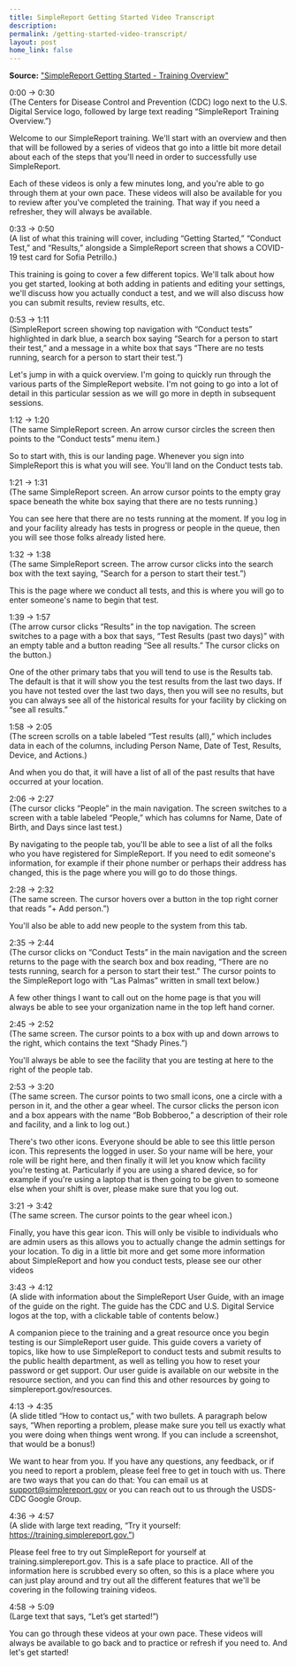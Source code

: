 ```yaml
---
title: SimpleReport Getting Started Video Transcript
description: 
permalink: /getting-started-video-transcript/
layout: post
home_link: false
---
```


**Source:** ["SimpleReport Getting Started - Training Overview"](https://www.youtube.com/watch?v=qVkeizogmeQ)

0:00 → 0:30  
(The Centers for Disease Control and Prevention (CDC) logo next to the U.S. Digital Service logo, followed by large text reading “SimpleReport Training Overview.”)

Welcome to our SimpleReport training. We'll start with an overview and then that will be followed by a series of videos that go into a little bit more detail about each of the steps that you'll need in order to successfully use SimpleReport.

Each of these videos is only a few minutes long, and you're able to go through them at your own pace. These videos will also be available for you to review after you've completed the training. That way if you need a refresher, they will always be available.

0:33 → 0:50  
(A list of what this training will cover, including “Getting Started,” “Conduct Test,” and “Results,” alongside a SimpleReport screen that shows a COVID-19 test card for Sofia Petrillo.)

This training is going to cover a few different topics. We'll talk about how you get started, looking at both adding in patients and editing your settings, we'll discuss how you actually conduct a test, and we will also discuss how you can submit results, review results, etc.

0:53 → 1:11  
(SimpleReport screen showing top navigation with “Conduct tests” highlighted in dark blue, a search box saying “Search for a person to start their test,” and a message in a white box that says “There are no tests running, search for a person to start their test.”)

Let's jump in with a quick overview. I'm going to quickly run through the various parts of the SimpleReport website. I'm not going to go into a lot of detail in this particular session as we will go more in depth in subsequent sessions.

1:12 → 1:20  
(The same SimpleReport screen. An arrow cursor circles the screen then points to the “Conduct tests” menu item.)

So to start with, this is our landing page. Whenever you sign into SimpleReport this is what you will see. You'll land on the Conduct tests tab.

1:21 → 1:31  
(The same SimpleReport screen. An arrow cursor points to the empty gray space beneath the white box saying that there are no tests running.)

You can see here that there are no tests running at the moment. If you log in and your facility already has tests in progress or people in the queue, then you will see those folks already listed here.

1:32 → 1:38  
(The same SimpleReport screen. The arrow cursor clicks into the search box with the text saying, “Search for a person to start their test.”)

This is the page where we conduct all tests, and this is where you will go to enter someone's name to begin that test.

1:39 → 1:57  
(The arrow cursor clicks “Results” in the top navigation. The screen switches to a page with a box that says, “Test Results (past two days)” with an empty table and a button reading “See all results.” The cursor clicks on the button.)

One of the other primary tabs that you will tend to use is the Results tab. The default is that it will show you the test results from the last two days. If you have not tested over the last two days, then you will see no results, but you can always see all of the historical results for your facility by clicking on “see all results.”

1:58 → 2:05  
(The screen scrolls on a table labeled “Test results (all),” which includes data in each of the columns, including Person Name, Date of Test, Results, Device, and Actions.)

And when you do that, it will have a list of all of the past results that have occurred at your location.

2:06 → 2:27  
(The cursor clicks “People” in the main navigation. The screen switches to a screen with a table labeled “People,” which has columns for Name, Date of Birth, and Days since last test.)

By navigating to the people tab, you'll be able to see a list of all the folks who you have registered for SimpleReport. If you need to edit someone's information, for example if their phone number or perhaps their address has changed, this is the page where you will go to do those things.

2:28 → 2:32  
(The same screen. The cursor hovers over a button in the top right corner that reads “+ Add person.”)

You'll also be able to add new people to the system from this tab.

2:35 → 2:44  
(The cursor clicks on “Conduct Tests” in the main navigation and the screen returns to the page with the search box and box reading, “There are no tests running, search for a person to start their test.” The cursor points to the SimpleReport logo with “Las Palmas” written in small text below.)

A few other things I want to call out on the home page is that you will always be able to see your organization name in the top left hand corner.

2:45 → 2:52  
(The same screen. The cursor points to a box with up and down arrows to the right, which contains the text “Shady Pines.”)

You'll always be able to see the facility that you are testing at here to the right of the people tab.

2:53 → 3:20  
(The same screen. The cursor points to two small icons, one a circle with a person in it, and the other a gear wheel. The cursor clicks the person icon and a box appears with the name “Bob Bobberoo,” a description of their role and facility, and a link to log out.)

There's two other icons. Everyone should be able to see this little person icon. This represents the logged in user. So your name will be here, your role will be right here, and then finally it will let you know which facility you're testing at. Particularly if you are using a shared device, so for example if you're using a laptop that is then going to be given to someone else when your shift is over, please make sure that you log out.

3:21 → 3:42  
(The same screen. The cursor points to the gear wheel icon.)

Finally, you have this gear icon. This will only be visible to individuals who are admin users as this allows you to actually change the admin settings for your location. To dig in a little bit more and get some more information about SimpleReport and how you conduct tests, please see our other videos

3:43 → 4:12  
(A slide with information about the SimpleReport User Guide, with an image of the guide on the right. The guide has the CDC and U.S. Digital Service logos at the top, with a clickable table of contents below.)

A companion piece to the training and a great resource once you begin testing is our SimpleReport user guide. This guide covers a variety of topics, like how to use SimpleReport to conduct tests and submit results to the public health department, as well as telling you how to reset your password or get support. Our user guide is available on our website in the resource section, and you can find this and other resources by going to
simplereport.gov/resources.

4:13 → 4:35  
(A slide titled “How to contact us,” with two bullets. A paragraph below says, “When reporting a problem, please make sure you tell us exactly what you were doing when things went wrong. If you can include a screenshot, that would be a bonus!)

We want to hear from you. If you have any questions, any feedback, or if you need to report a problem, please feel free to get in touch with us. There are two ways that you can do that: You can email us at support@simplereport.gov or you can reach out to us through the USDS- CDC Google Group.

4:36 → 4:57  
(A slide with large text reading, “Try it yourself: https://training.simplereport.gov.”)

Please feel free to try out SimpleReport for yourself at training.simplereport.gov. This
is a safe place to practice. All of the information here is scrubbed every so often, so this is a place where you can just play around and try out all the different features that we'll be covering in the following training videos.

4:58 → 5:09  
(Large text that says, “Let’s get started!”)

You can go through these videos at your own pace. These videos will always be available to go back and to practice or refresh if you need to. And let's get started!
